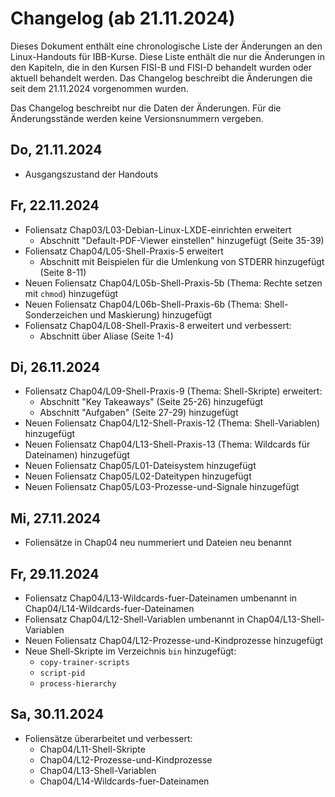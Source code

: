 # Changelog (ab 21.11.2024)

Dieses Dokument enthält eine chronologische Liste der Änderungen an den Linux-Handouts für IBB-Kurse. Diese Liste enthält die nur die Änderungen in den Kapiteln, die in den Kursen FISI-B und FISI-D behandelt wurden oder aktuell behandelt werden. Das Changelog beschreibt die Änderungen die seit dem 21.11.2024 vorgenommen wurden.

Das Changelog beschreibt nur die Daten der Änderungen. Für die Änderungsstände werden keine Versionsnummern vergeben.

## Do, 21.11.2024

- Ausgangszustand der Handouts

## Fr, 22.11.2024

- Foliensatz Chap03/L03-Debian-Linux-LXDE-einrichten erweitert
  - Abschnitt "Default-PDF-Viewer einstellen" hinzugefügt (Seite 35-39)
- Foliensatz Chap04/L05-Shell-Praxis-5 erweitert
  - Abschnitt mit Beispielen für die Umlenkung von STDERR hinzugefügt (Seite 8-11)
- Neuen Foliensatz Chap04/L05b-Shell-Praxis-5b (Thema: Rechte setzen mit `chmod`) hinzugefügt
- Neuen Foliensatz Chap04/L06b-Shell-Praxis-6b (Thema: Shell-Sonderzeichen und Maskierung) hinzugefügt
- Foliensatz Chap04/L08-Shell-Praxis-8 erweitert und verbessert:
  - Abschnitt über Aliase  (Seite 1-4)

## Di, 26.11.2024

- Foliensatz Chap04/L09-Shell-Praxis-9 (Thema: Shell-Skripte) erweitert:
  - Abschnitt "Key Takeaways" (Seite 25-26) hinzugefügt
  - Abschnitt "Aufgaben" (Seite 27-29) hinzugefügt
- Neuen Foliensatz Chap04/L12-Shell-Praxis-12 (Thema: Shell-Variablen) hinzugefügt
- Neuen Foliensatz Chap04/L13-Shell-Praxis-13 (Thema: Wildcards für Dateinamen) hinzugefügt
- Neuen Foliensatz Chap05/L01-Dateisystem hinzugefügt
- Neuen Foliensatz Chap05/L02-Dateitypen hinzugefügt
- Neuen Foliensatz Chap05/L03-Prozesse-und-Signale hinzugefügt

## Mi, 27.11.2024

- Foliensätze in Chap04 neu nummeriert und Dateien neu benannt

## Fr, 29.11.2024

- Foliensatz Chap04/L13-Wildcards-fuer-Dateinamen umbenannt in Chap04/L14-Wildcards-fuer-Dateinamen
- Foliensatz Chap04/L12-Shell-Variablen umbenannt in Chap04/L13-Shell-Variablen
- Neuen Foliensatz Chap04/L12-Prozesse-und-Kindprozesse hinzugefügt
- Neue Shell-Skripte im Verzeichnis `bin` hinzugefügt:
  - `copy-trainer-scripts`
  - `script-pid`
  - `process-hierarchy`

## Sa, 30.11.2024

- Foliensätze überarbeitet und verbessert:
  - Chap04/L11-Shell-Skripte
  - Chap04/L12-Prozesse-und-Kindprozesse
  - Chap04/L13-Shell-Variablen
  - Chap04/L14-Wildcards-fuer-Dateinamen

